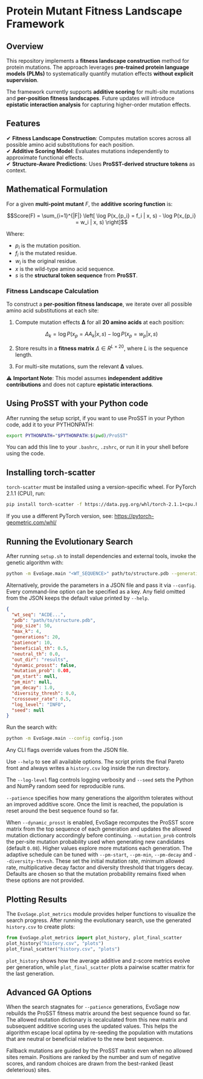 # **Protein Mutant Fitness Landscape Framework**

## **Overview**

This repository implements a **fitness landscape construction** method for protein mutations. The approach leverages **pre-trained protein language models (PLMs)** to systematically quantify mutation effects **without explicit supervision**.

The framework currently supports **additive scoring** for multi-site mutations and **per-position fitness landscapes**. Future updates will introduce **epistatic interaction analysis** for capturing higher-order mutation effects.



## **Features**

✔ **Fitness Landscape Construction**: Computes mutation scores across all possible amino acid substitutions for each position.  
✔ **Additive Scoring Model**: Evaluates mutations independently to approximate functional effects.  
✔ **Structure-Aware Predictions**: Uses **ProSST-derived structure tokens** as context.  




## **Mathematical Formulation**


For a given **multi-point mutant** $F$, the **additive scoring function** is:

```math
Score(F) = \sum_{i=1}^{|F|} \left[ \log P(x_{p_i} = f_i | x, s) - \log P(x_{p_i} = w_i | x, s) \right]
```

Where:
- $p_i$ is the mutation position.
- $f_i$ is the mutated residue.
- $w_i$ is the original residue.
- $x$ is the wild-type amino acid sequence.
- $s$ is the **structural token sequence** from **ProSST**.

### **Fitness Landscape Calculation**
To construct a **per-position fitness landscape**, we iterate over all possible amino acid substitutions at each site:

1. Compute mutation effects **Δ** for all **20 amino acids** at each position:
   
```math   
Δ_k = \log P(x_{p} = AA_k | x, s) - \log P(x_{p} = w_p | x, s)
```   

2. Store results in a **fitness matrix** $Δ \in R^{L×20}$, where $L$ is the sequence length.


3. For multi-site mutations, sum the relevant **Δ** values.

⚠️ **Important Note**: This model assumes **independent additive contributions** and does not capture **epistatic interactions**.


## Using ProSST with your Python code

After running the setup script, if you want to use ProSST in your Python code, add it to your PYTHONPATH:

```bash
export PYTHONPATH="$PYTHONPATH:$(pwd)/ProSST"
```

You can add this line to your `.bashrc`, `.zshrc`, or run it in your shell before using the code.


## Installing torch-scatter

`torch-scatter` must be installed using a version-specific wheel. For PyTorch 2.1.1 (CPU), run:

```bash
pip install torch-scatter -f https://data.pyg.org/whl/torch-2.1.1+cpu.html
```

If you use a different PyTorch version, see: https://pytorch-geometric.com/whl/

## Running the Evolutionary Search

After running `setup.sh` to install dependencies and external tools, invoke the
genetic algorithm with:

```bash
python -m EvoSage.main "<WT_SEQUENCE>" path/to/structure.pdb --generations 50
```

Alternatively, provide the parameters in a JSON file and pass it via
`--config`. Every command-line option can be specified as a key. Any field
omitted from the JSON keeps the default value printed by `--help`.

```json
{
  "wt_seq": "ACDE...",
  "pdb": "path/to/structure.pdb",
  "pop_size": 50,
  "max_k": 4,
  "generations": 20,
  "patience": 10,
  "beneficial_th": 0.5,
  "neutral_th": 0.0,
  "out_dir": "results",
  "dynamic_prosst": false,
  "mutation_prob": 0.08,
  "pm_start": null,
  "pm_min": null,
  "pm_decay": 1.0,
  "diversity_thresh": 0.0,
  "crossover_rate": 0.5,
  "log_level": "INFO",
  "seed": null
}
```

Run the search with:

```bash
python -m EvoSage.main --config config.json
```
Any CLI flags override values from the JSON file.

Use `--help` to see all available options. The script prints the final Pareto
front and always writes a `history.csv` log inside the run directory.

The `--log-level` flag controls logging verbosity and `--seed` sets the
Python and NumPy random seed for reproducible runs.

`--patience` specifies how many generations the algorithm tolerates without an
improved additive score. Once the limit is reached, the population is reset
around the best sequence found so far.

When `--dynamic_prosst` is enabled, EvoSage recomputes the ProSST score matrix
from the top sequence of each generation and updates the allowed mutation
dictionary accordingly before continuing.
`--mutation_prob` controls the per-site mutation probability used when
generating new candidates (default `0.08`). Higher values explore more mutations
each generation.
The adaptive schedule can be tuned with `--pm-start`, `--pm-min`,
`--pm-decay` and `--diversity-thresh`. These set the initial mutation rate,
minimum allowed rate, multiplicative decay factor and diversity threshold that
triggers decay. Defaults are chosen so that the mutation probability remains
fixed when these options are not provided.

## Plotting Results

The `EvoSage.plot_metrics` module provides helper functions to visualize the search progress. After running the evolutionary search, use the generated `history.csv` to create plots:

```python
from EvoSage.plot_metrics import plot_history, plot_final_scatter
plot_history("history.csv", "plots")
plot_final_scatter("history.csv", "plots")
```

`plot_history` shows how the average additive and z-score metrics evolve per generation, while `plot_final_scatter` plots a pairwise scatter matrix for the last generation.

## Advanced GA Options

When the search stagnates for `--patience` generations, EvoSage now rebuilds the
ProSST fitness matrix around the best sequence found so far. The allowed mutation
dictionary is recalculated from this new matrix and subsequent additive scoring
uses the updated values. This helps the algorithm escape local optima by
re-seeding the population with mutations that are neutral or beneficial relative
to the new best sequence.

Fallback mutations are guided by the ProSST matrix even when no allowed sites remain. Positions are ranked by the number and sum of negative scores, and random choices are drawn from the best-ranked (least deleterious) sites.

